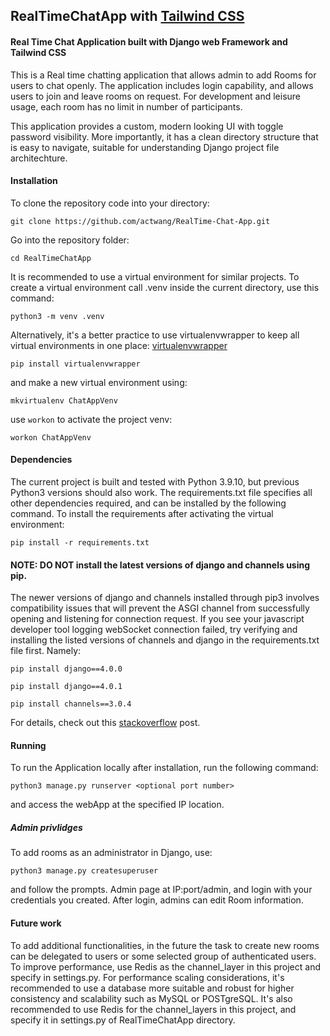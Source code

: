## RealTimeChatApp with [Tailwind CSS](https://tailwindcss.com/)

#### Real Time Chat Application built with Django web Framework and Tailwind CSS
This is a Real time chatting application that allows admin to add Rooms for users to chat openly. 
The application includes login capability, and allows users to join and leave rooms on request. For development and leisure usage, each room has no limit in number of participants. 

This application provides a custom, modern looking UI with toggle password visibility. More importantly, it has a clean directory structure that is easy to navigate, suitable for understanding Django project file architechture.

#### Installation
To clone the repository code into your directory:

`git clone https://github.com/actwang/RealTime-Chat-App.git`

Go into the repository folder:

`cd RealTimeChatApp`

It is recommended to use a virtual environment for similar projects. To create a virtual environment call .venv inside the current directory, use this command:

`python3 -m venv .venv`

Alternatively, it's a better practice to use virtualenvwrapper to keep all virtual environments in one place: [virtualenvwrapper](https://virtualenvwrapper.readthedocs.io/en/latest/install.html)

`pip install virtualenvwrapper`

and make a new virtual environment using:

`mkvirtualenv ChatAppVenv`

use `workon` to activate the project venv:

`workon ChatAppVenv`


#### Dependencies
The current project is built and tested with Python 3.9.10, but previous Python3 versions should also work.
The requirements.txt file specifies all other dependencies required, and can be installed by the following command.
To install the requirements after activating the virtual environment:

`pip install -r requirements.txt`

#### NOTE: DO NOT install the latest versions of django and channels using pip. 
The newer versions of django and channels installed through pip3 involves compatibility issues that will prevent the ASGI channel from successfully opening and listening for connection request. If you see your javascript developer tool logging webSocket connection failed, try verifying and installing the listed versions of channels and django in the requirements.txt file first. Namely: 

`pip install django==4.0.0`

`pip install django==4.0.1`

`pip install channels==3.0.4`

For details, check out this [stackoverflow](https://stackoverflow.com/questions/74091600/asgi-application-not-working-with-django-channels) post.

#### Running
To run the Application locally after installation, run the following command:

`python3 manage.py runserver <optional port number>`

and access the webApp at the specified IP location.

##### Admin privlidges
To add rooms as an administrator in Django, use:

`python3 manage.py createsuperuser`

and follow the prompts. Admin page at IP:port/admin, and login with your credentials you created.
After login, admins can edit Room information. 


#### Future work
To add additional functionalities, in the future the task to create new rooms can be delegated to users or some selected group of authenticated users. To improve performance, use Redis as the channel_layer in this project and specify in settings.py. For performance scaling considerations, it's recommended to use a database more suitable and robust for higher consistency and scalability such as MySQL or POSTgreSQL. It's also recommended to use Redis for the channel_layers in this project, and specify it in settings.py of RealTimeChatApp directory.